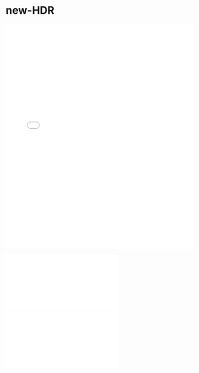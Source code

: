 # new-HDR

<embed src="assets/Framework.pdf" type="application/pdf" width="100%" height="600px" />

![Framework.pdf](assets/Framework.pdf)
![MemoryBlock.pdf](assets/MemoryBlock.pdf)
